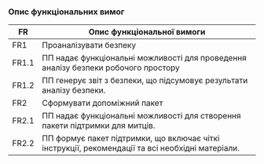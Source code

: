 ### Опис функціональних вимог
| FR          |  Опис функціональної вимоги                                                                                                                     |
| ----------- | ----------------------------------------------------------------------------------------------------------------------------------------------- |
| FR1         | Проаналізувати безпеку                                                                                                                          |                                                                          |
| FR1.1       | ПП надає функціональні можливості для проведення аналізу безпеки робочого простору                                                                            |                                                                                                                      |
| FR1.2       | ПП генерує звіт з безпеки, що підсумовує результати аналізу безпеки.                                                                           |
| FR2         | Сформувати допоміжний пакет                                                                                                                     |                                                              
| FR2.1       | ПП надає функціональні можливості для створення пакети підтримки для митців.                                                                                                 |
| FR2.2       | ПП формує пакет підтримки, що включає чіткі інструкції, рекомендації та всі необхідні матеріали.                                                                    |

